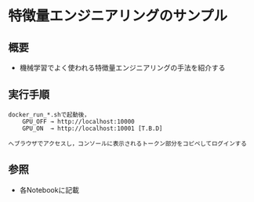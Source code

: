 # 特徴量エンジニアリングのサンプル

## 概要

* 機械学習でよく使われる特徴量エンジニアリングの手法を紹介する

## 実行手順

	docker_run_*.shで起動後，
		GPU_OFF → http://localhost:10000
		GPU_ON  → http://localhost:10001 [T.B.D]
		
	へブラウザでアクセスし，コンソールに表示されるトークン部分をコピペしてログインする

## 参照

* 各Notebookに記載
